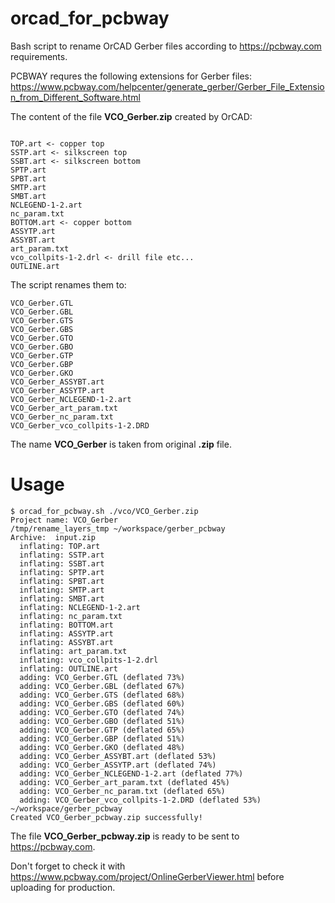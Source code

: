# orcad_for_pcbway
Bash script to rename OrCAD Gerber files according to https://pcbway.com requirements.

PCBWAY requres the following extensions for Gerber files: https://www.pcbway.com/helpcenter/generate_gerber/Gerber_File_Extension_from_Different_Software.html

The content of the file **VCO_Gerber.zip** created by OrCAD:
```

TOP.art <- copper top
SSTP.art <- silkscreen top 
SSBT.art <- silkscreen bottom
SPTP.art                                                                
SPBT.art                                                                
SMTP.art                                                                
SMBT.art                                                                
NCLEGEND-1-2.art                                                        
nc_param.txt                                                            
BOTTOM.art <- copper bottom
ASSYTP.art                                                              
ASSYBT.art                                                              
art_param.txt                                                           
vco_collpits-1-2.drl <- drill file etc...
OUTLINE.art     
```
The script renames them to:

```
VCO_Gerber.GTL                                                          
VCO_Gerber.GBL                                                          
VCO_Gerber.GTS                                                          
VCO_Gerber.GBS                                                          
VCO_Gerber.GTO                                                          
VCO_Gerber.GBO                                                          
VCO_Gerber.GTP                                                          
VCO_Gerber.GBP                                                          
VCO_Gerber.GKO                                                          
VCO_Gerber_ASSYBT.art                                                   
VCO_Gerber_ASSYTP.art                                                   
VCO_Gerber_NCLEGEND-1-2.art                                             
VCO_Gerber_art_param.txt                                                
VCO_Gerber_nc_param.txt                                                 
VCO_Gerber_vco_collpits-1-2.DRD  
```
The name **VCO_Gerber** is taken from original **.zip** file.

# Usage
```
$ orcad_for_pcbway.sh ./vco/VCO_Gerber.zip 
Project name: VCO_Gerber
/tmp/rename_layers_tmp ~/workspace/gerber_pcbway
Archive:  input.zip
  inflating: TOP.art                 
  inflating: SSTP.art                
  inflating: SSBT.art                
  inflating: SPTP.art                
  inflating: SPBT.art                
  inflating: SMTP.art                
  inflating: SMBT.art                
  inflating: NCLEGEND-1-2.art        
  inflating: nc_param.txt            
  inflating: BOTTOM.art              
  inflating: ASSYTP.art              
  inflating: ASSYBT.art              
  inflating: art_param.txt           
  inflating: vco_collpits-1-2.drl    
  inflating: OUTLINE.art             
  adding: VCO_Gerber.GTL (deflated 73%)
  adding: VCO_Gerber.GBL (deflated 67%)
  adding: VCO_Gerber.GTS (deflated 68%)
  adding: VCO_Gerber.GBS (deflated 60%)
  adding: VCO_Gerber.GTO (deflated 74%)
  adding: VCO_Gerber.GBO (deflated 51%)
  adding: VCO_Gerber.GTP (deflated 65%)
  adding: VCO_Gerber.GBP (deflated 51%)
  adding: VCO_Gerber.GKO (deflated 48%)
  adding: VCO_Gerber_ASSYBT.art (deflated 53%)
  adding: VCO_Gerber_ASSYTP.art (deflated 74%)
  adding: VCO_Gerber_NCLEGEND-1-2.art (deflated 77%)
  adding: VCO_Gerber_art_param.txt (deflated 45%)
  adding: VCO_Gerber_nc_param.txt (deflated 65%)
  adding: VCO_Gerber_vco_collpits-1-2.DRD (deflated 53%)
~/workspace/gerber_pcbway
Created VCO_Gerber_pcbway.zip successfully!
```
The file **VCO_Gerber_pcbway.zip** is ready to be sent to https://pcbway.com.


Don't forget to check it with https://www.pcbway.com/project/OnlineGerberViewer.html before uploading for production.



